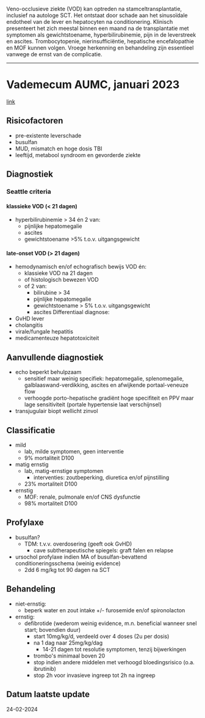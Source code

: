 Veno-occlusieve ziekte (VOD) kan optreden na stamceltransplantatie, inclusief na autologe SCT. Het ontstaat door schade aan het sinusoïdale endotheel van de lever en hepatocyten na conditionering. Klinisch presenteert het zich meestal binnen een maand na de transplantatie met symptomen als gewichtstoename, hyperbilirubinemie, pijn in de leverstreek en ascites. Trombocytopenie, nierinsufficiëntie, hepatische encefalopathie en MOF kunnen volgen. Vroege herkenning en behandeling zijn essentieel vanwege de ernst van de complicatie.
___
# Vademecum AUMC, januari 2023
[link](https://vademecum.hematologie.nl/artikelen/celtherapie/allosct/sinusoidaal-obstructie-syndroom-sos-veno-occlusive-ziekte-vod/)
## Risicofactoren
- pre-existente leverschade
- busulfan
- MUD, mismatch en hoge dosis TBI
- leeftijd, metabool syndroom en gevorderde ziekte
## Diagnostiek
### Seattle criteria
#### klassieke VOD (< 21 dagen)
- hyperbilirubinemie > 34 én 2 van:
	- pijnlijke hepatomegalie
	- ascites
	- gewichtstoename >5% t.o.v. uitgangsgewicht
#### late-onset VOD (> 21 dagen)
- hemodynamisch en/of echografisch bewijs VOD én:
	- klassieke VOD na 21 dagen
	- of histologisch bewezen VOD
	- of 2 van:
		- bilirubine > 34
		- pijnlijke hepatomegalie
		- gewichtstoename > 5% t.o.v. uitgangsgewicht
		- ascites
Differentiaal diagnose:
- GvHD lever
- cholangitis
- virale/fungale hepatitis
- medicamenteuze hepatotoxiciteit
## Aanvullende diagnostiek
- echo beperkt behulpzaam
	- sensitief maar weinig specifiek: hepatomegalie, splenomegalie, galblaaswand-verdikking, ascites en afwijkende portaal-veneuze flow
	- verhoogde porto-hepatische gradiënt hoge specifiteit en PPV maar lage sensitiviteit (portale hypertensie laat verschijnsel)
- transjugulair biopt wellicht zinvol
## Classificatie
- mild
	- lab, milde symptomen, geen interventie
	- 9% mortaliteit D100
- matig ernstig
	- lab, matig-ernstige symptomen
		- interventies: zoutbeperking, diuretica en/of pijnstilling
	- 23% mortaliteit D100
- ernstig
	- MOF: renale, pulmonale en/of CNS dysfunctie
	- 98% mortaliteit D100
## Profylaxe
- busulfan?
	- TDM: t.v.v. overdosering (geeft ook GvHD)
		- cave subtherapeutische spiegels: graft falen en relapse
- ursochol profylaxe indien MA of busulfan-bevattend conditioneringsschema (weinig evidence)
	- 2dd 6 mg/kg tot 90 dagen na SCT
## Behandeling
- niet-ernstig: 
	- beperk water en zout intake +/- furosemide en/of spironolacton
- ernstig: 
	- defibrotide (wederom weinig evidence, m.n. beneficial wanneer snel start; bovendien duur)
		- start 10mg/kg/d, verdeeld over 4 doses (2u per dosis)
		- na 1 dag naar 25mg/kg/dag
			- 14-21 dagen tot resolutie symptomen, tenzij bijwerkingen
		- trombo's minimaal boven 20
		- stop indien andere middelen met verhoogd bloedingsrisico (o.a. ibrutinib)
		- stop 2h voor invasieve ingreep tot 2h na ingreep
## Datum laatste update
24-02-2024